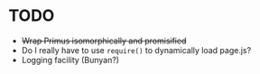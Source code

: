 # TODO
+ ~~Wrap Primus isomorphically and promisified~~
+ Do I really have to use ```require()``` to dynamically load page.js?
+ Logging facility (Bunyan?)
